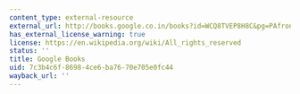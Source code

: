 ```yaml
---
content_type: external-resource
external_url: http://books.google.co.in/books?id=WCQ8TVEP8H8C&pg=PAfrontcover#v=onepage
has_external_license_warning: true
license: https://en.wikipedia.org/wiki/All_rights_reserved
status: ''
title: Google Books
uid: 7c3b4c6f-8698-4ce6-ba76-70e705e0fc44
wayback_url: ''
---
```

